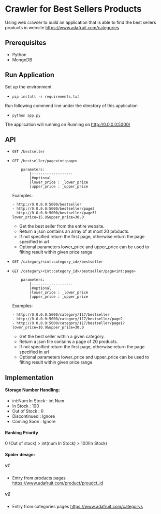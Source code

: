 # Crawler for Best Sellers Products

Using web crawler to build an application that is able to find the best sellers products in website https://www.adafruit.com/categories

## Prerequisites
- Python
- MongoDB

## Run Application
Set up the environment
- ```pip install -r requirements.txt```

Run following commend line under the directory of this application
- ```python app.py```

The application will running on Running on http://0.0.0.0:5000/

## API

- ```GET /bestseller```
- ```GET /bestseller/page<int:page>```

  ```
      parameters:
          |-------------------
          |#optional
          |lower_price : _lower_price
          |upper_price : _upper_price

  ```
    Examples:
    
      - http://0.0.0.0:5000/bestseller
      - http://0.0.0.0:5000/bestseller/page3
      - http://0.0.0.0:5000/bestseller/page3?lower_price=15.0&upper_price=30.0



  - Get the best seller from the entire website.
  - Return a json contains an array of at most 20 products.
  - If not specified return the first page, otherwise return the page specified in url
  - Optional parameters lower_price and upper_price can be used to filting result within given price range


- ```GET /category/<int:category_id>/bestseller```
- ```GET /category/<int:category_id>/bestseller/page<int:page>```

  ```
      parameters:
          |-------------------
          |#optional
          |lower_price : _lower_price
          |upper_price : _upper_price

  ```

    Examples:

      - http://0.0.0.0:5000/category/117/bestseller
      - http://0.0.0.0:5000/category/117/bestseller/page2
      - http://0.0.0.0:5000/category/117/bestseller/page1?lower_price=10.0&upper_price=30.0

  - Get the best seller within a given category.
  - Return a json file contains a page of 20 products.
  - If not specified return the first page, otherwise return the page specified in url
  - Optional parameters lower_price and upper_price can be used to filting result within given price range


## Implementation

#### Storage Number Handling:
- int:Num In Stock   : int Num
- In Stock           : 100
- Out of Stock       : 0
- Discontinued       : Ignore
- Coming Soon        : Ignore

#### Ranking Priority
0 (Out of stock) > int(num In Stock) > 100(In Stock)


#### Spider design:
##### v1
- Entry from products pages https://www.adafruit.com/product/proudct_id

##### v2
- Entry from categories pages https://www.adafruit.com/categorys
